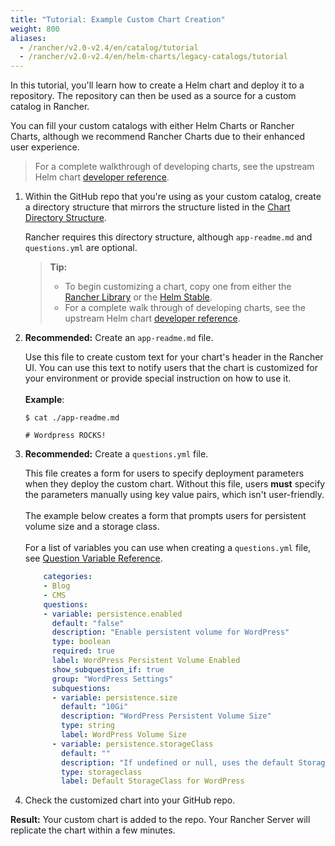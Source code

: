 ```yaml
---
title: "Tutorial: Example Custom Chart Creation"
weight: 800
aliases:
  - /rancher/v2.0-v2.4/en/catalog/tutorial
  - /rancher/v2.0-v2.4/en/helm-charts/legacy-catalogs/tutorial
---
```


In this tutorial, you'll learn how to create a Helm chart and deploy it to a  repository. The repository can then be used as a source for a custom catalog in Rancher.

You can fill your custom catalogs with either Helm Charts or Rancher Charts, although we recommend Rancher Charts due to their enhanced user experience.

> For a complete walkthrough of developing charts, see the upstream Helm chart [developer reference](https://helm.sh/docs/chart_template_guide/).

1. Within the GitHub repo that you're using as your custom catalog, create a directory structure that mirrors the structure listed in the [Chart Directory Structure]({{<baseurl>}}/rancher/v2.0-v2.4/en/helm-charts/legacy-catalogs/creating-apps/#chart-directory-structure). 

    Rancher requires this directory structure, although `app-readme.md` and `questions.yml` are optional.

    >**Tip:**
    >
    >- To begin customizing a chart, copy one from either the [Rancher Library](https://github.com/rancher/charts) or the [Helm Stable](https://github.com/kubernetes/charts/tree/master/stable).
    >- For a complete walk through of developing charts, see the upstream Helm chart [developer reference](https://docs.helm.sh/developing_charts/).

2. **Recommended:** Create an `app-readme.md` file.

    Use this file to create custom text for your chart's header in the Rancher UI. You can use this text to notify users that the chart is customized for your environment or provide special instruction on how to use it.
    <br/>
    <br/>
    **Example**:

    ```
    $ cat ./app-readme.md

    # Wordpress ROCKS!
    ```

3. **Recommended:** Create a `questions.yml` file.

    This file creates a form for users to specify deployment parameters when they deploy the custom chart. Without this file, users **must** specify the parameters manually using key value pairs, which isn't user-friendly.
    <br/>
    <br/>
    The example below creates a form that prompts users for persistent volume size and a storage class.
    <br/>
    <br/>
    For a list of variables you can use when creating a `questions.yml` file, see [Question Variable Reference]({{<baseurl>}}/rancher/v2.0-v2.4/en/helm-charts/legacy-catalogs/creating-apps/#question-variable-reference).

    ```yaml
        categories:
        - Blog
        - CMS
        questions:
        - variable: persistence.enabled
          default: "false"
          description: "Enable persistent volume for WordPress"
          type: boolean
          required: true
          label: WordPress Persistent Volume Enabled
          show_subquestion_if: true
          group: "WordPress Settings"
          subquestions:
          - variable: persistence.size
            default: "10Gi"
            description: "WordPress Persistent Volume Size"
            type: string
            label: WordPress Volume Size
          - variable: persistence.storageClass
            default: ""
            description: "If undefined or null, uses the default StorageClass. Default to null"
            type: storageclass
            label: Default StorageClass for WordPress
    ```

4. Check the customized chart into your GitHub repo.

**Result:** Your custom chart is added to the repo. Your Rancher Server will replicate the chart within a few minutes.
